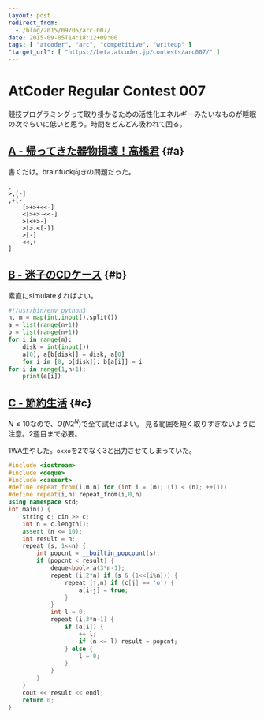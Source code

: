 ```yaml
---
layout: post
redirect_from:
  - /blog/2015/09/05/arc-007/
date: 2015-09-05T14:18:12+09:00
tags: [ "atcoder", "arc", "competitive", "writeup" ]
"target_url": [ "https://beta.atcoder.jp/contests/arc007/" ]
---
```


# AtCoder Regular Contest 007

競技プログラミングって取り掛かるための活性化エネルギーみたいなものが睡眠の次ぐらいに低いと思う。時間をどんどん吸われて困る。

<!-- more -->

## [A - 帰ってきた器物損壊！高橋君](https://beta.atcoder.jp/contests/arc007/tasks/arc007_1) {#a}

書くだけ。brainfuck向きの問題だった。

``` brainfuck
,
>,[-]
,+[-
    [>+>+<<-]
    <[>+>-<<-]
    >[<+>-]
    >[>.<[-]]
    >[-]
    <<,+
]
```

## [B - 迷子のCDケース](https://beta.atcoder.jp/contests/arc007/tasks/arc007_2) {#b}

素直にsimulateすればよい。

``` python
#!/usr/bin/env python3
n, m = map(int,input().split())
a = list(range(n+1))
b = list(range(n+1))
for i in range(m):
    disk = int(input())
    a[0], a[b[disk]] = disk, a[0]
    for i in [0, b[disk]]: b[a[i]] = i
for i in range(1,n+1):
    print(a[i])
```

## [C - 節約生活](https://beta.atcoder.jp/contests/arc007/tasks/arc007_3) {#c}

$N \le 10$なので、$O(N2^N)$で全て試せばよい。
見る範囲を短く取りすぎないように注意。2週目まで必要。

1WA生やした。`oxxo`を2でなく3と出力させてしまっていた。

``` c++
#include <iostream>
#include <deque>
#include <cassert>
#define repeat_from(i,m,n) for (int i = (m); (i) < (n); ++(i))
#define repeat(i,n) repeat_from(i,0,n)
using namespace std;
int main() {
    string c; cin >> c;
    int n = c.length();
    assert (n <= 10);
    int result = n;
    repeat (s, 1<<n) {
        int popcnt = __builtin_popcount(s);
        if (popcnt < result) {
            deque<bool> a(3*n-1);
            repeat (i,2*n) if (s & (1<<(i%n))) {
                repeat (j,n) if (c[j] == 'o') {
                    a[i+j] = true;
                }
            }
            int l = 0;
            repeat (i,3*n-1) {
                if (a[i]) {
                    ++ l;
                    if (n <= l) result = popcnt;
                } else {
                    l = 0;
                }
            }
        }
    }
    cout << result << endl;
    return 0;
}
```
